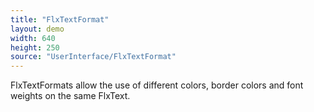 ```yaml
---
title: "FlxTextFormat"
layout: demo
width: 640
height: 250
source: "UserInterface/FlxTextFormat"
---
```


FlxTextFormats allow the use of different colors, border colors and font weights on the same FlxText.
